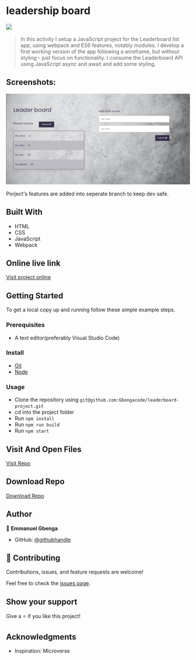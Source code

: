 

# leadership board

![](https://img.shields.io/badge/emmanuelcode-blueviolet)


> In this activity I setup a JavaScript project for the Leaderboard list app, using webpack and ES6 features, notably modules. I develop a first working version of the app following a wireframe, but without styling - just focus on functionality. I consume the Leaderboard API using JavaScript async and await and add some styling.


## Screenshots:

![screenshot](screenshot/sc2.png)


Porject's features are added into seperate branch to keep dev safe.

## Built With

- HTML
- CSS
- JavaScript
- Webpack

## Online live link

[Visit project online](https://leadershipboard01.netlify.app/)

## Getting Started

To get a local copy up and running follow these simple example steps.

### Prerequisites
 - A text editor(preferably Visual Studio Code)
### Install
  -  [Git](https://git-scm.com/downloads)
  -  [Node](https://nodejs.org/en/download/)
### Usage
  - Clone the repository using  ``` git@github.com:Gbengacode/leaderboard-project.git ```
  -  cd into the project folder
  -  Run ``` npm install ```
  -  Run ``` npm run build ```
  -  Run ``` npm start ```

## Visit And Open Files

[Visit Repo](https://github.com/Gbengacode/leaderboard-project)

## Download Repo

[Download Repo](https://github.com/Gbengacode/leaderboard-project/archive/refs/heads/dev.zip)

## Author


👤 **Emmanuel Gbenga**

- GitHub: [@githubhandle](github.com/gbengacode)

## 🤝 Contributing

Contributions, issues, and feature requests are welcome!

Feel free to check the [issues page](https://github.com/Gbengacode/leaderboard-project/issues).

## Show your support

Give a ⭐️ if you like this project!

## Acknowledgments

- Inspiration: Microverse


